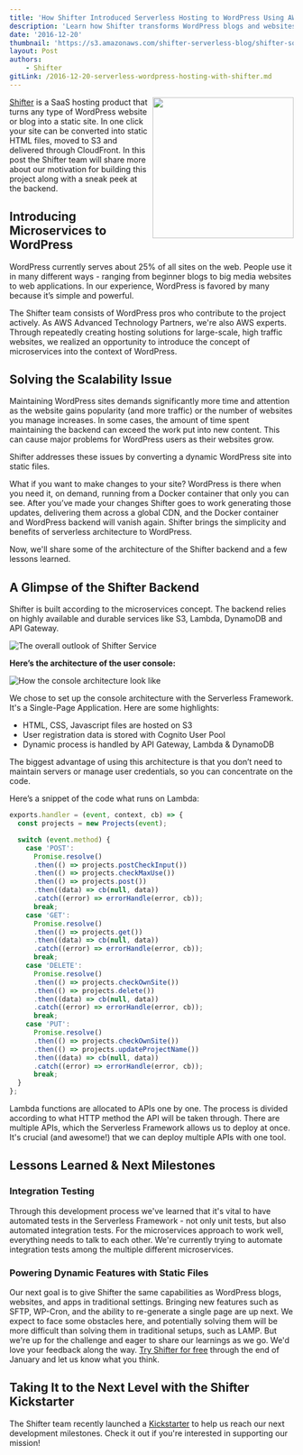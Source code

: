 ```yaml
---
title: 'How Shifter Introduced Serverless Hosting to WordPress Using AWS, DynamoDB & the Serverless Framework'
description: 'Learn how Shifter transforms WordPress blogs and websites into static sites to make them faster, more secure and scalable in this guest post.'
date: '2016-12-20'
thumbnail: 'https://s3.amazonaws.com/shifter-serverless-blog/shifter-square.png'
layout: Post
authors:
    - Shifter
gitLink: /2016-12-20-serverless-wordpress-hosting-with-shifter.md
---
```


<img align="right" width="250" height="250" src="https://s3.amazonaws.com/shifter-serverless-blog/shifter-square.png">

[Shifter](https://getshifter.io) is a SaaS hosting product that turns any type of WordPress website or blog into a static site. In one click your site can be converted into static HTML files, moved to S3 and delivered through CloudFront. In this post the Shifter team will share more about our motivation for building this project along with a sneak peek at the backend. 

## Introducing Microservices to WordPress

WordPress currently serves about 25% of all sites on the web. People use it in many different ways - ranging from beginner blogs to big media websites to web applications. In our experience, WordPress is favored by many because it’s simple and powerful.

The Shifter team consists of WordPress pros who contribute to the project actively. As AWS Advanced Technology Partners, we're also AWS experts. Through repeatedly creating hosting solutions for large-scale, high traffic websites, we realized an opportunity to introduce the concept of microservices into the context of WordPress.

## Solving the Scalability Issue

Maintaining WordPress sites demands significantly more time and attention as the website gains popularity (and more traffic) or the number of websites you manage increases. In some cases, the amount of time spent maintaining the backend can exceed the work put into new content. This can cause major problems for WordPress users as their websites grow. 

Shifter addresses these issues by converting a dynamic WordPress site into static files. 

What if you want to make changes to your site? WordPress is there when you need it, on demand, running from a Docker container that only you can see. After you’ve made your changes Shifter goes to work generating those updates, delivering them across a global CDN, and the Docker container and WordPress backend will vanish again. Shifter brings the simplicity and benefits of serverless architecture to WordPress. 

Now, we'll share some of the architecture of the Shifter backend and a few lessons learned.

## A Glimpse of the Shifter Backend

Shifter is built according to the microservices concept. The backend relies on highly available and durable services like S3, Lambda, DynamoDB and API Gateway.

![The overall outlook of Shifter Service](https://s3.amazonaws.com/shifter-serverless-blog/sitegenerator.png "The overall outlook of Shifter Service")

**Here’s the architecture of the user console:**

![How the console architecture look like](https://s3.amazonaws.com/shifter-serverless-blog/dashboard.png "How the console architecture look like")

We chose to set up the console architecture with the Serverless Framework. It's a Single-Page Application. Here are some highlights:

- HTML, CSS, Javascript files are hosted on S3
- User registration data is stored with Cognito User Pool
- Dynamic process is handled by API Gateway, Lambda & DynamoDB

The biggest advantage of using this architecture is that you don’t need to maintain servers or manage user credentials, so you can concentrate on the code.

Here’s a snippet of the code what runs on Lambda:

```js
exports.handler = (event, context, cb) => {
  const projects = new Projects(event);

  switch (event.method) {
    case 'POST':
      Promise.resolve()
      .then(() => projects.postCheckInput())
      .then(() => projects.checkMaxUse())
      .then(() => projects.post())
      .then((data) => cb(null, data))
      .catch((error) => errorHandle(error, cb));
      break;
    case 'GET':
      Promise.resolve()
      .then(() => projects.get())
      .then((data) => cb(null, data))
      .catch((error) => errorHandle(error, cb));     
      break;
    case 'DELETE':
      Promise.resolve()
      .then(() => projects.checkOwnSite())
      .then(() => projects.delete())
      .then((data) => cb(null, data))
      .catch((error) => errorHandle(error, cb));
      break;
    case 'PUT':
      Promise.resolve()
      .then(() => projects.checkOwnSite())
      .then(() => projects.updateProjectName())
      .then((data) => cb(null, data))
      .catch((error) => errorHandle(error, cb));
      break;
  }
};
```

Lambda functions are allocated to APIs one by one. The process is divided according to what HTTP method the API will be taken through. There are multiple APIs, which the Serverless Framework allows us to deploy at once. It's crucial (and awesome!) that we can deploy multiple APIs with one tool.

## Lessons Learned & Next Milestones

### Integration Testing

Through this development process we've learned that it's vital to have automated tests in the Serverless Framework - not only unit tests, but also automated integration tests. For the microservices approach to work well, everything needs to talk to each other. We're currently trying to automate integration tests among the multiple different microservices.

### Powering Dynamic Features with Static Files

Our next goal is to give Shifter the same capabilities as WordPress blogs, websites, and apps in traditional settings. Bringing new features such as SFTP, WP-Cron, and the ability to re-generate a single page are up next. We expect to face some obstacles here, and potentially solving them will be more difficult than solving them in traditional setups, such as LAMP. But we're up for the challenge and eager to share our learnings as we go. We'd love your feedback along the way. [Try Shifter for free](https://getshifter.io/blog/shifter-launching-campaign/) through the end of January and let us know what you think.

## Taking It to the Next Level with the Shifter Kickstarter

The Shifter team recently launched a [Kickstarter](https://www.kickstarter.com/projects/225627578/shifter-serverless-hosting-for-wordpress/updates) to help us reach our next development milestones. Check it out if you're interested in supporting our mission!
